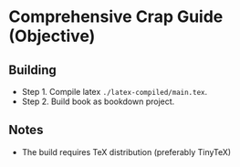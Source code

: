 # Comprehensive Crap Guide (Objective)

## Building

- Step 1. Compile latex `./latex-compiled/main.tex`.
- Step 2. Build book as bookdown project.

## Notes

- The build requires TeX distribution (preferably TinyTeX)
